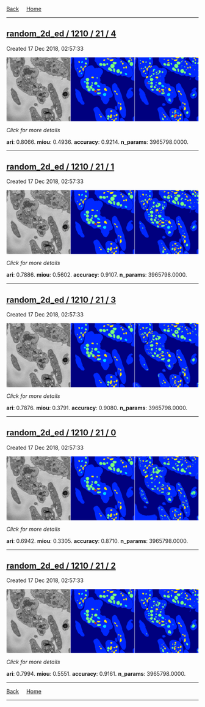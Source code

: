 
[Back](..)&nbsp;&nbsp;&nbsp;&nbsp;&nbsp;[Home](https://leapmanlab.github.io/snapshots)

---

<div class="summary"><a href="4"><h2>random_2d_ed / 1210 / 21 / 4</h2></a><p>Created 17 Dec 2018, 02:57:33
</p><a href="4"><img src="4/media/summary.png" align="center"></a><p>
<i>Click for more details</i>
</p></div>

**ari**: 0.8066. **miou**: 0.4936. **accuracy**: 0.9214. **n_params**: 3965798.0000. 

---

<div class="summary"><a href="1"><h2>random_2d_ed / 1210 / 21 / 1</h2></a><p>Created 17 Dec 2018, 02:57:33
</p><a href="1"><img src="1/media/summary.png" align="center"></a><p>
<i>Click for more details</i>
</p></div>

**ari**: 0.7886. **miou**: 0.5602. **accuracy**: 0.9107. **n_params**: 3965798.0000. 

---

<div class="summary"><a href="3"><h2>random_2d_ed / 1210 / 21 / 3</h2></a><p>Created 17 Dec 2018, 02:57:33
</p><a href="3"><img src="3/media/summary.png" align="center"></a><p>
<i>Click for more details</i>
</p></div>

**ari**: 0.7876. **miou**: 0.3791. **accuracy**: 0.9080. **n_params**: 3965798.0000. 

---

<div class="summary"><a href="0"><h2>random_2d_ed / 1210 / 21 / 0</h2></a><p>Created 17 Dec 2018, 02:57:33
</p><a href="0"><img src="0/media/summary.png" align="center"></a><p>
<i>Click for more details</i>
</p></div>

**ari**: 0.6942. **miou**: 0.3305. **accuracy**: 0.8710. **n_params**: 3965798.0000. 

---

<div class="summary"><a href="2"><h2>random_2d_ed / 1210 / 21 / 2</h2></a><p>Created 17 Dec 2018, 02:57:33
</p><a href="2"><img src="2/media/summary.png" align="center"></a><p>
<i>Click for more details</i>
</p></div>

**ari**: 0.7994. **miou**: 0.5551. **accuracy**: 0.9161. **n_params**: 3965798.0000. 

---

[Back](..)&nbsp;&nbsp;&nbsp;&nbsp;&nbsp;[Home](https://leapmanlab.github.io/snapshots)

---